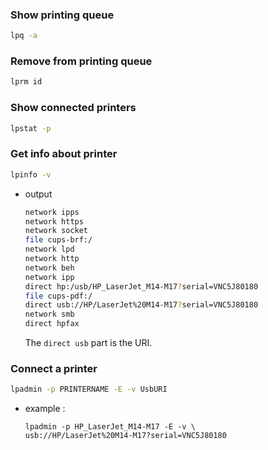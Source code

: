 
### Show printing queue

```bash
lpq -a
```

### Remove from printing queue

```bash
lprm id
```

### Show connected printers

```bash
lpstat -p
```

### Get info about printer

```bash
lpinfo -v
```

- output
    
    ```bash
    network ipps
    network https
    network socket
    file cups-brf:/
    network lpd
    network http
    network beh
    network ipp
    direct hp:/usb/HP_LaserJet_M14-M17?serial=VNC5J80180
    file cups-pdf:/
    direct usb://HP/LaserJet%20M14-M17?serial=VNC5J80180
    network smb
    direct hpfax
    ```
    
    The `direct usb` part is the URI.
    

### Connect a printer

```bash
lpadmin -p PRINTERNAME -E -v UsbURI
```

- example :
    
    ```shell
    lpadmin -p HP_LaserJet_M14-M17 -E -v \
    usb://HP/LaserJet%20M14-M17?serial=VNC5J80180
    ```